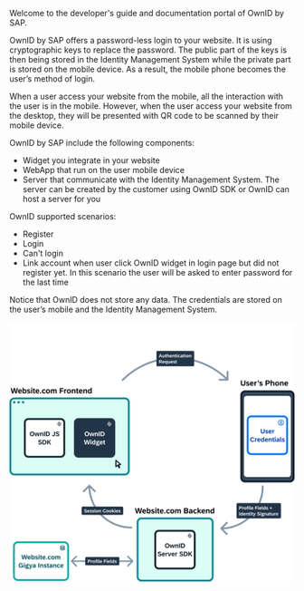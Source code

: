 Welcome to the developer's guide and documentation portal of OwnID by SAP.

OwnID by SAP offers a password-less login to your website. It is using cryptographic keys to replace the password. The public part of the keys is then being stored in the Identity Management System while the private part is stored on the mobile device. As a result, the mobile phone becomes the user’s method of login.

When a user access your website from the mobile, all the interaction with the user is in the mobile. However, when the user access your website from the desktop, they will be presented with QR code to be scanned by their mobile device.

OwnID by SAP include the following components:
* Widget you integrate in your website
* WebApp that run on the user mobile device
* Server that communicate with the Identity Management System. The server can be created by the customer using OwnID SDK or OwnID can host a server for you

OwnID supported scenarios:
* Register
* Login
* Can't login
* Link account when user click OwnID widget in login page but did not register yet. In this scenario the user will be asked to enter password for the last time

Notice that OwnID does not store any data. The credentials are stored on the user’s mobile and the Identity Management System. 

![architecture](_media/ownid-how-it-works.png)
